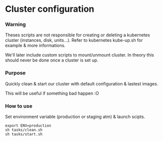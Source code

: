 # Cluster configuration

### Warning

Theses scripts are not responsible for creating or deleting a kubernetes cluster (instances, disk, units...). Refer to kubernetes kube-up.sh for example & more informations.

We'll later include custom scripts to mount/unmount cluster. In theory this should never be done once a cluster is set up.

### Purpose

Quickly clean & start our cluster with default configuration & lastest images.

This will be useful if something bad happen :O


### How to use

Set environment variable (production or staging atm) & launch scipts.

```
export ENV=production
sh tasks/clean.sh
sh tasks/start.sh
```
